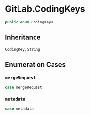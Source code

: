 # GitLab.CodingKeys

``` swift
public enum CodingKeys
```

## Inheritance

`CodingKey`, `String`

## Enumeration Cases

### `mergeRequest`

``` swift
case mergeRequest
```

### `metadata`

``` swift
case metadata
```
